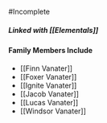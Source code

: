 #Incomplete 

##### Linked with [[Elementals]] 

#### Family Members Include
- [[Finn Vanater]]
- [[Foxer Vanater]]
- [[Ignite Vanater]]
- [[Jacob Vanater]]
- [[Lucas Vanater]]
- [[Windsor Vanater]]
